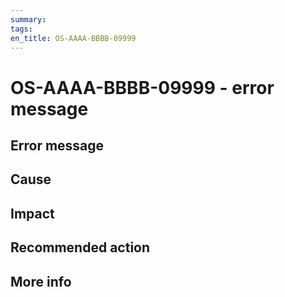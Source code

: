 ```yaml
---
summary:
tags:
en_title: OS-AAAA-BBBB-09999
---
```


# OS-AAAA-BBBB-09999 - error message

<!--
In en-title, replace OS-AAAA-BBBB-09999 with the error code.
After the #, replace OS-AAAA-BBBB-09999 with the error code and replace error message with the error message
-->

## Error message

<!--

The error message shown.
Include placeholders/variables inside "<" ">", using a descriptive handle. For example <screen-name>.

-->

## Cause

<!--

The possible cause(s) that triggered the error.
We should provide some technical info (not to deep) of why this happen in order to elucidate the user as much as possible.
-->

## Impact

<!--

What is the end result for the user? For example, "You won't be able to publish the app."

-->

## Recommended action

<!--

Provide a recommended action for the user.

Describe the steps that the user needs to do to avoid or resolve the error.

Or link to existing documentation that addresses the issue.

As a last resort, recommend to open a support case.

-->

## More info

<!-- 

Optional, delete "## More info" if you're not using it.

Links to other documentation/assets that provide more info (like code samples or exemplification of the issue) that can be added for certain scenarios that will need even more information to the customer.

-->
